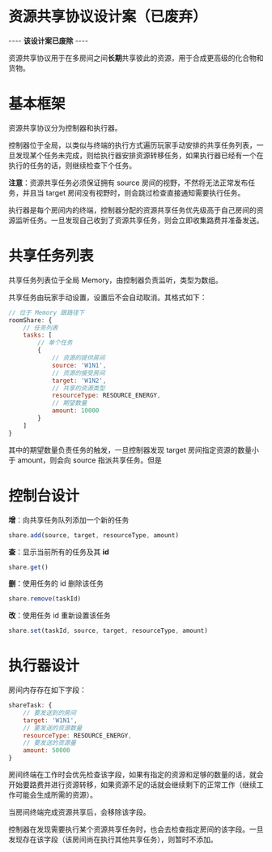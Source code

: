# 资源共享协议设计案（已废弃）

---- **该设计案已废除** ----

资源共享协议用于在多房间之间**长期**共享彼此的资源，用于合成更高级的化合物和货物。

# 基本框架

资源共享协议分为控制器和执行器。

控制器位于全局，以类似与终端的执行方式遍历玩家手动安排的共享任务列表，一旦发现某个任务未完成，则给执行器安排资源转移任务，如果执行器已经有一个在执行的任务的话，则继续检查下个任务。

**注意**：资源共享任务必须保证拥有 source 房间的视野，不然将无法正常发布任务，并且当 target 房间没有视野时，则会跳过检查直接通知需要执行任务。

执行器是每个房间内的终端，控制器分配的资源共享任务优先级高于自己房间的资源监听任务。一旦发现自己收到了资源共享任务，则会立即收集路费并准备发送。

# 共享任务列表

共享任务列表位于全局 Memory，由控制器负责监听，类型为数组。

共享任务由玩家手动设置，设置后不会自动取消。其格式如下：

```js
// 位于 Memory 跟路径下
roomShare: {
    // 任务列表
    tasks: [
        // 单个任务
        {   
            // 资源的提供房间
            source: 'W1N1',
            // 资源的接受房间
            target: 'W1N2',
            // 共享的资源类型
            resourceType: RESOURCE_ENERGY,
            // 期望数量
            amount: 10000
        }
    ]
}
```

其中的期望数量负责任务的触发，一旦控制器发现 target 房间指定资源的数量小于 amount，则会向 source 指派共享任务。但是

# 控制台设计

**增**：向共享任务队列添加一个新的任务

```js
share.add(source, target, resourceType, amount)
```

**查**：显示当前所有的任务及其 **id**

```js
share.get()
```

**删**：使用任务的 id 删除该任务

```js
share.remove(taskId)
```

**改**：使用任务 id 重新设置该任务

```js
share.set(taskId, source, target, resourceType, amount)
```

# 执行器设计

房间内存存在如下字段：

```js
shareTask: {
    // 要发送到的房间
    target: 'W1N1',
    // 要发送的资源数量
    resourceType: RESOURCE_ENERGY,
    // 要发送的资源量
    amount: 50000
}
```

房间终端在工作时会优先检查该字段，如果有指定的资源和足够的数量的话，就会开始要路费并进行资源转移，如果资源不足的话就会继续剩下的正常工作（继续工作可能会生成所需的资源）。

当房间终端完成资源共享后，会移除该字段。

控制器在发现需要执行某个资源共享任务时，也会去检查指定房间的该字段。一旦发现存在该字段（该房间尚在执行其他共享任务），则暂时不添加。